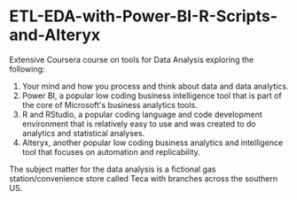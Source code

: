 # ETL-EDA-with-Power-BI-R-Scripts-and-Alteryx
Extensive Coursera course on tools for Data Analysis exploring the following:
 1) Your mind and how you process and think about data and data analytics. 
 2) Power BI, a popular low coding business intelligence tool that is part of the core of Microsoft's business analytics tools. 
 3) R and RStudio, a popular coding language and code development environment that is relatively easy to use and was created to do analytics and statistical analyses.
 4) Alteryx, another popular low coding business analytics and intelligence tool that focuses on automation and replicability.
 
 The subject matter for the data analysis is a fictional gas station/convenience store called Teca with branches across the southern US.
 
